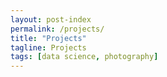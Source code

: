 ```yaml
---
layout: post-index
permalink: /projects/
title: "Projects"
tagline: Projects
tags: [data science, photography]
---
```


